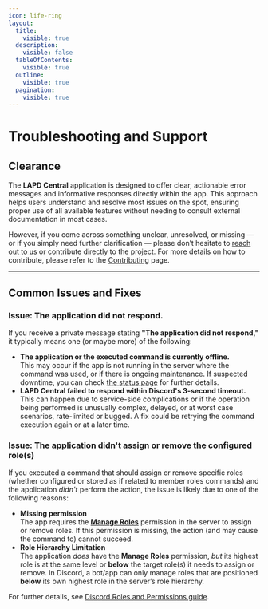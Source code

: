 ```yaml
---
icon: life-ring
layout:
  title:
    visible: true
  description:
    visible: false
  tableOfContents:
    visible: true
  outline:
    visible: true
  pagination:
    visible: true
---
```


# Troubleshooting and Support

## Clearance

The **LAPD Central** application is designed to offer clear, actionable error messages and informative responses directly within the app. This approach helps users understand and resolve most issues on the spot, ensuring proper use of all available features without needing to consult external documentation in most cases.

However, if you come across something unclear, unresolved, or missing — or if you simply need further clarification — please don’t hesitate to [reach out to us](../legal-section/application-privacy-policy.md#id-6.-contact-information) or contribute directly to the project. For more details on how to contribute, please refer to the [Contributing](contributing.md) page.

***

## Common Issues and Fixes

### Issue: The application did not respond.

If you receive a private message stating **"The application did not respond,"** it typically means one (or maybe more) of the following:

* **The application or the executed command is currently offline.**\
  This may occur if the app is not running in the server where the command was used, or if there is ongoing maintenance. If suspected downtime, you can check [the status page](https://lapd-central-app.betteruptime.com/) for further details.
* **LAPD Central failed to respond within Discord's 3-second timeout.**\
  This can happen due to service-side complications or if the operation being performed is unusually complex, delayed, or at worst case scenarios, rate-limited or bugged. A fix could be retrying the command execution again or at a later time.

### Issue: The application didn't assign or remove the configured role(s)

If you executed a command that should assign or remove specific roles (whether configured or stored as if related to member roles commands) and the application _didn't_ perform the action, the issue is likely due to one of the following reasons:

* **Missing permission**\
  The app requires the [**Manage Roles**](../getting-started/app-permissions.md#manage-roles) permission in the server to assign or remove roles. If this permission is missing, the action (and may cause the command to) cannot succeed.
* **Role Hierarchy Limitation**\
  The application _does_ have the **Manage Roles** permission, _but_ its highest role is at the same level or **below** the target role(s) it needs to assign or remove. In Discord, a bot/app can only manage roles that are positioned **below** its own highest role in the server’s role hierarchy.

For further details, see [Discord Roles and Permissions guide](https://support.discord.com/hc/en-us/articles/214836687-Discord-Roles-and-Permissions).

